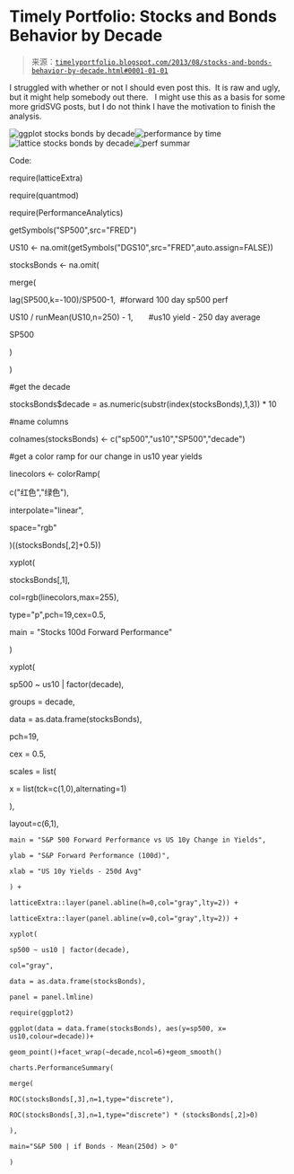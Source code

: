 <!--yml

category: 未分类

date: 2024-05-18 14:58:04

-->

# Timely Portfolio: Stocks and Bonds Behavior by Decade

> 来源：[`timelyportfolio.blogspot.com/2013/08/stocks-and-bonds-behavior-by-decade.html#0001-01-01`](http://timelyportfolio.blogspot.com/2013/08/stocks-and-bonds-behavior-by-decade.html#0001-01-01)

I struggled with whether or not I should even post this.  It is raw and ugly, but it might help somebody out there.   I might use this as a basis for some more gridSVG posts, but I do not think I have the motivation to finish the analysis.

![ggplot stocks bonds by decade](https://blogger.googleusercontent.com/img/b/R29vZ2xl/AVvXsEjrCsCFbFk6Zjet8fvsyr3CNxBtzhKJyys5mNjSiQGtmyYXNmU3wnOoqjIUStmZBhLh-izt3bK00u1eUcEp4xu0YS2UXF0AKNOd3Bs_8uJQGeiMEbrp6AF5g2V-2-yH-AbF3VxDzm1hAg/s1600-h/ggplot%252520stocks%252520bonds%252520by%252520decade%25255B1%25255D.jpg)![performance by time](https://blogger.googleusercontent.com/img/b/R29vZ2xl/AVvXsEg9gHHO1I1AGxFyCQrvLHu5rB-npQdAXdpe3xEQq8Tycgq-QlAftguhN4LVrXg6LWU4B6RuGusqqbvxtRFcgP_xIWkgmLjCTm5bi3RK2tPKHXLdy6kBpfnLEC4laM4s4KZZLgWF7tuuRw/s1600-h/performance%252520by%252520time%25255B1%25255D.jpg)![lattice stocks bonds by decade](https://blogger.googleusercontent.com/img/b/R29vZ2xl/AVvXsEjY6Rl5cXmXgJgw_79t1iyXEFaqBOkSAt2S4cT4-GIwc465L1w-XoY9ZrKFKEbcGfdWotQ06NH9O80YarIQdIwcSa4K6z4la0UJKcEHQ0930VAt9DfTSw5tVU9_ikSTKeiBlpkeoRI3VA/s1600-h/lattice%252520stocks%252520bonds%252520by%252520decade%25255B1%25255D.jpg)![perf summar](https://blogger.googleusercontent.com/img/b/R29vZ2xl/AVvXsEi1Ych6jFeXNO_IVC6p1p0wK34ILPlIneKh2rYvcMq7f7meGS38fBlKrU5so92d4_qF-U_qMuGlZZ3xvLG0SA7idMTkkaWuqskdWhx-9oPa3Ns-V8iyHc8nYzBVrEa926nquw881MMTEw/s1600-h/perf%252520summar%25255B1%25255D.jpg)

Code:

require(latticeExtra)

require(quantmod)

require(PerformanceAnalytics)

getSymbols("SP500",src="FRED")

US10 <- na.omit(getSymbols("DGS10",src="FRED",auto.assign=FALSE))

stocksBonds <- na.omit(

merge(

lag(SP500,k=-100)/SP500-1,  #forward 100 day sp500 perf

US10 / runMean(US10,n=250) - 1,       #us10 yield - 250 day average

SP500

)

)

#get the decade

stocksBonds$decade = as.numeric(substr(index(stocksBonds),1,3)) * 10

#name columns

colnames(stocksBonds) <- c("sp500","us10","SP500","decade")

#get a color ramp for our change in us10 year yields

linecolors <- colorRamp(

c("红色","绿色"),

interpolate="linear",

space="rgb"

)((stocksBonds[,2]+0.5))

xyplot(

stocksBonds[,1],

col=rgb(linecolors,max=255),

type="p",pch=19,cex=0.5,

main = "Stocks 100d Forward Performance"

)

xyplot(

sp500 ~ us10 | factor(decade),

groups = decade,

data = as.data.frame(stocksBonds),

pch=19,

cex = 0.5,

scales = list(

x = list(tck=c(1,0),alternating=1)

),

layout=c(6,1),

`main = "S&P 500 Forward Performance vs US 10y Change in Yields",`

`ylab = "S&P Forward Performance (100d)",`

`xlab = "US 10y Yields - 250d Avg"`

`) +`

`latticeExtra::layer(panel.abline(h=0,col="gray",lty=2)) +`

`latticeExtra::layer(panel.abline(v=0,col="gray",lty=2)) +`

`xyplot(`

`sp500 ~ us10 | factor(decade),`

`col="gray",`

`data = as.data.frame(stocksBonds),`

`panel = panel.lmline)`

`require(ggplot2)`

`ggplot(data = data.frame(stocksBonds), aes(y=sp500, x= us10,colour=decade))+`

`geom_point()+facet_wrap(~decade,ncol=6)+geom_smooth()`

`charts.PerformanceSummary(`

`merge(`

`ROC(stocksBonds[,3],n=1,type="discrete"),`

`ROC(stocksBonds[,3],n=1,type="discrete") * (stocksBonds[,2]>0)`

`),`

`main="S&P 500 | if Bonds - Mean(250d) > 0"`

`)`
